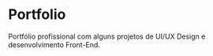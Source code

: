 # Portfolio
 Portfólio profissional com alguns projetos de UI/UX Design e desenvolvimento Front-End.

